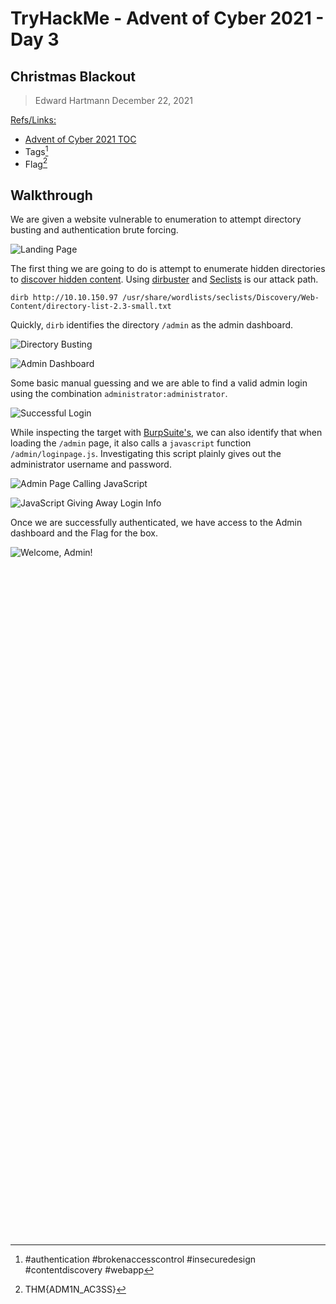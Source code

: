 # TryHackMe - Advent of Cyber 2021 - Day 3
## Christmas Blackout
> Edward Hartmann
> December 22, 2021

<u>Refs/Links:</u>
- [Advent of Cyber 2021 TOC](_AoC-2021_TOC.md)  
-  Tags[^1]
-  Flag[^2]

[^1]: #authentication #brokenaccesscontrol #insecuredesign #contentdiscovery #webapp 
[^2]: THM{ADM1N_AC3SS}

## Walkthrough
We are given a website vulnerable to enumeration to attempt directory busting and authentication brute forcing. 

![Landing Page](AoC-2021_Photos/Day_3/1.0_AoC-Day-3_12-22-21-Landing-Page.png)

The first thing we are going to do is attempt to enumerate hidden directories to [discover hidden content](../../../knowledge-base/concepts/web/content_discovery.md). Using [dirbuster](../../../tools_and_tricks/tools/dirbuster.md) and [Seclists](../../../tools_and_tricks/cli_utilities/seclists.md) is our attack path. 

```
dirb http://10.10.150.97 /usr/share/wordlists/seclists/Discovery/Web-Content/directory-list-2.3-small.txt
```

Quickly, `dirb` identifies the directory `/admin` as the admin dashboard. 

![Directory Busting](AoC-2021_Photos/Day_3/2.0_AoC-Day-3_12-22-21-dirb.png)

![Admin Dashboard](AoC-2021_Photos/Day_3/3.0_AoC-Day-3_12-22-21-Admin-Dashboard.png)

Some basic manual guessing and we are able to find a valid admin login using the combination `administrator:administrator`. 

![Successful Login](AoC-2021_Photos/Day_3/4.0_AoC-Day-3_12-22-21-admin-login-default-creds.png)

While inspecting the target with [BurpSuite's](../../../tools_and_tricks/tools/BurpSuite.md), we can also identify that when loading the `/admin` page, it also calls a `javascript` function `/admin/loginpage.js`. Investigating this script plainly gives out the administrator username and password. 

![Admin Page Calling JavaScript](AoC-2021_Photos/Day_3/5.0_AoC-Day-3_12-22-21-Admin-Calling-Javascript.png)

![JavaScript Giving Away Login Info](AoC-2021_Photos/Day_3/6.0_AoC-Day-3_12-22-21-Admin-JS-Vuln.png)

Once we are successfully authenticated, we have access to the Admin dashboard and the Flag for the box. 

![Welcome, Admin!](AoC-2021_Photos/Day_3/7.0_AoC-Day-3_12-22-21-admin-dashboard-authenticated.png)

</br>
</br>
</br>
</br>
</br>
</br>
</br>
</br>
</br>
</br>
</br>
</br>
</br>
</br>
</br>
</br>
</br>
</br>
</br>
</br>
</br>
</br>
</br>
</br>
</br>
</br>
</br>
</br>
</br>
</br>
</br>
</br>
</br>
</br>
</br>
</br>
</br>
</br>
</br>
</br>
</br>
</br>
</br>
</br>
</br>
</br>
</br>
</br>
</br>
</br>
</br>
</br>
</br>
</br>
</br>
</br>
</br>
</br>
</br>
</br>
</br>
</br>
</br>
